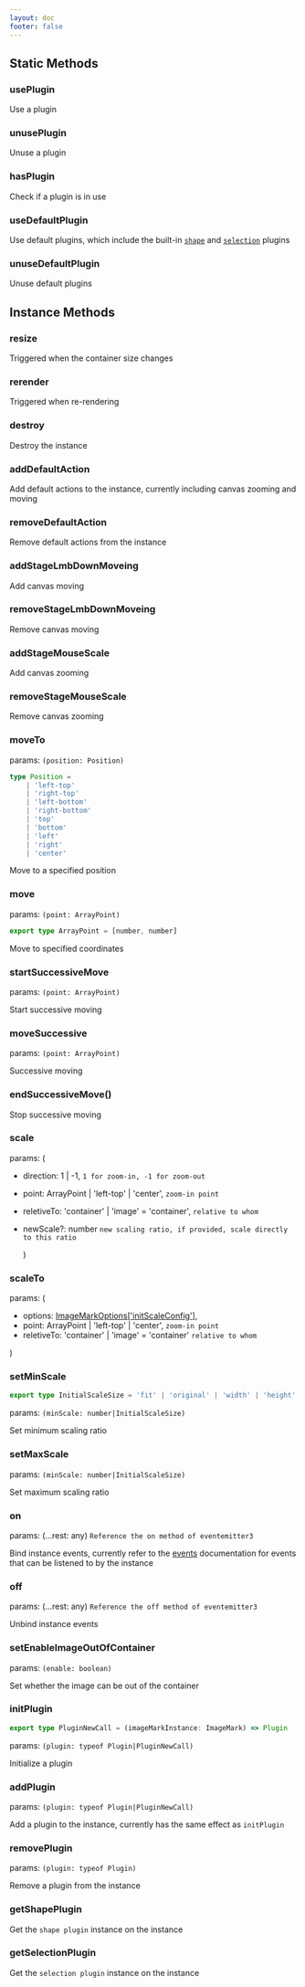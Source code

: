 ```yaml
---
layout: doc
footer: false
---
```


## Static Methods

### usePlugin

Use a plugin

### unusePlugin

Unuse a plugin

### hasPlugin

Check if a plugin is in use

### useDefaultPlugin

Use default plugins, which include the built-in [`shape`](/en/api/plugin/shape) and [`selection`](/en/api/plugin/selection) plugins

### unuseDefaultPlugin

Unuse default plugins

## Instance Methods

### resize

Triggered when the container size changes

### rerender

Triggered when re-rendering

### destroy

Destroy the instance

### addDefaultAction

Add default actions to the instance, currently including canvas zooming and moving

### removeDefaultAction

Remove default actions from the instance

### addStageLmbDownMoveing

Add canvas moving

### removeStageLmbDownMoveing

Remove canvas moving

### addStageMouseScale

Add canvas zooming

### removeStageMouseScale

Remove canvas zooming

### moveTo

params: `(position: Position)`

```ts
type Position =
	| 'left-top'
	| 'right-top'
	| 'left-bottom'
	| 'right-bottom'
	| 'top'
	| 'bottom'
	| 'left'
	| 'right'
	| 'center'
```

Move to a specified position

### move

params: `(point: ArrayPoint)`

```ts
export type ArrayPoint = [number, number]
```

Move to specified coordinates

### startSuccessiveMove

params: `(point: ArrayPoint)`

Start successive moving

### moveSuccessive

params: `(point: ArrayPoint)`

Successive moving

### endSuccessiveMove()

Stop successive moving

### scale

params: (

- direction: 1 | -1, `1 for zoom-in, -1 for zoom-out`
- point: ArrayPoint | 'left-top' | 'center', `zoom-in point`
- reletiveTo: 'container' | 'image' = 'container', `relative to whom`
- newScale?: number `new scaling ratio, if provided, scale directly to this ratio`

  )

### scaleTo

params: (

- options: [ImageMarkOptions['initScaleConfig']](/en/api/constructor-options#initscaleconfig),
- point: ArrayPoint | 'left-top' | 'center', `zoom-in point`
- reletiveTo: 'container' | 'image' = 'container' `relative to whom`

)

### setMinScale

```ts
export type InitialScaleSize = 'fit' | 'original' | 'width' | 'height' | 'cover'
```

params: `(minScale: number|InitialScaleSize)`

Set minimum scaling ratio

### setMaxScale

params: `(minScale: number|InitialScaleSize)`

Set maximum scaling ratio

### on

params: (...rest: any) `Reference the on method of eventemitter3`

Bind instance events, currently refer to the [events](/en/api/constructor-on) documentation for events that can be listened to by the instance

### off

params: (...rest: any) `Reference the off method of eventemitter3`

Unbind instance events

### setEnableImageOutOfContainer

params: `(enable: boolean)`

Set whether the image can be out of the container

### initPlugin

```ts
export type PluginNewCall = (imageMarkInstance: ImageMark) => Plugin
```

params: `(plugin: typeof Plugin|PluginNewCall)`

Initialize a plugin

### addPlugin

params: `(plugin: typeof Plugin|PluginNewCall)`

Add a plugin to the instance, currently has the same effect as `initPlugin`

### removePlugin

params: `(plugin: typeof Plugin)`

Remove a plugin from the instance

### getShapePlugin

Get the `shape plugin` instance on the instance

### getSelectionPlugin

Get the `selection plugin` instance on the instance
